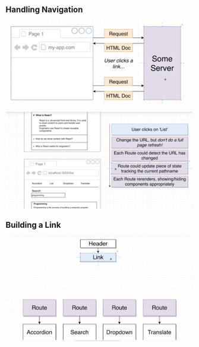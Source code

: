 ## Handling Navigation

![](img/2020-08-18-15-06-35.png)


![](img/2020-08-18-15-08-56.png)



## Building a Link

![](img/2020-08-18-15-11-04.png)



